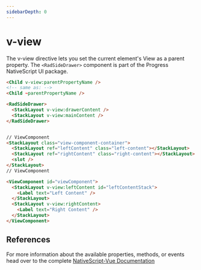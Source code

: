 ```yaml
---
sidebarDepth: 0
---
```


# v-view

The v-view directive lets you set the current element's View as a parent property.
The `<RadSideDrawer>` component is part of the Progress NativeScript UI package.

```html
<Child v-view:parentPropertyName />
<!-- same as: -->
<Child ~parentPropertyName />
```

```html
<RadSideDrawer>
  <StackLayout v-view:drawerContent />
  <StackLayout v-view:mainContent />
</RadSideDrawer>
```

<DocExampleBox codeBox="https://codesandbox.io/s/0o9mjzy1k0">

```html

// ViewComponent
<StackLayout class="view-component-container">
  <StackLayout ref="leftContent" class="left-content"></StackLayout>
  <StackLayout ref="rightContent" class="right-content"></StackLayout>
  <slot />
</StackLayout>
// ViewComponent

<ViewComponent id="viewComponent">
  <StackLayout v-view:leftContent id="leftContentStack">
    <Label text="Left Content" />
  </StackLayout>
  <StackLayout v-view:rightContent>
    <Label text="Right Content" />
  </StackLayout>
</ViewComponent>
```

<ViewDirectiveDoc />
</DocExampleBox>

## References

For more information about the available properties, methods, or events head over to the complete [NativeScript-Vue Documentation](https://nativescript-vue.org/en/docs/utilities/v-view/)
